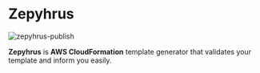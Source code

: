 # Zepyhrus

![zepyhrus-publish](https://github.com/mpolatcan/zepyhrus/workflows/zepyhrus-publish/badge.svg)

**Zepyhrus** is **AWS CloudFormation** template generator that validates your template and inform you easily.
